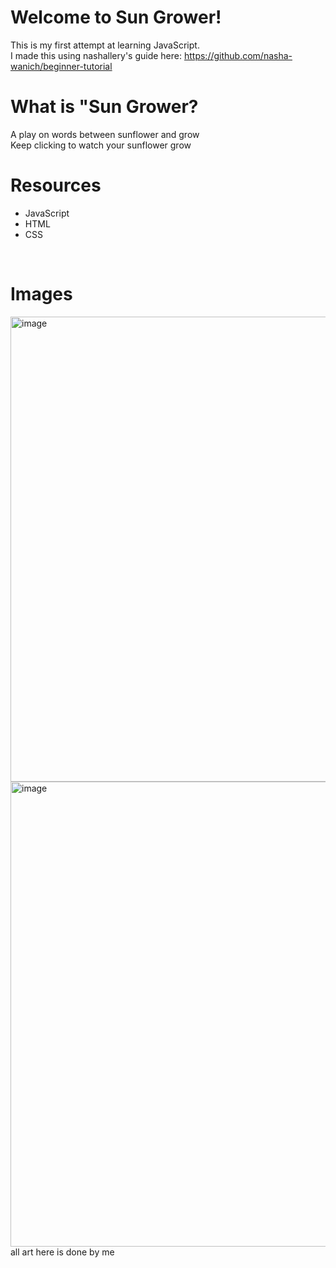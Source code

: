 # Welcome to Sun Grower!
This is my first attempt at learning JavaScript. <br>
I made this using nashallery's guide here: https://github.com/nasha-wanich/beginner-tutorial
<br>

# What is "Sun Grower? <br>
A play on words between sunflower and grow <br>
Keep clicking to watch your sunflower grow
<br>

# Resources <br>
- JavaScript
- HTML 
- CSS
<br>

# Images
<img width="561" height="744" alt="image" src="https://github.com/user-attachments/assets/c4ec3003-00bd-4f76-a81d-c2ab66d944d2" />
<img width="561" height="744" alt="image" src="https://github.com/user-attachments/assets/f57ee3a8-0ff7-4879-ae1f-c042aebdf43d" />
<br>
all art here is done by me 
